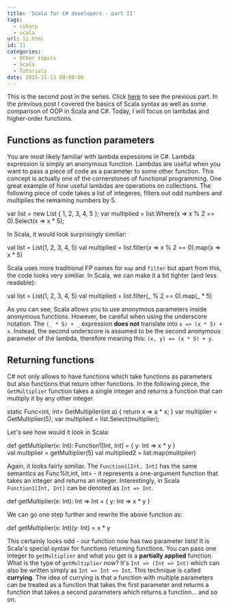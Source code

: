 ```yaml
---
title: 'Scala for C# developers - part II'
tags:
  - csharp
  - scala
url: 11.html
id: 11
categories:
  - Other topics
  - Scala
  - Tutorials
date: 2015-11-13 00:08:00
---
```


This is the second post in the series. Click [here](http://wordpress1653421.home.pl/home/platne/serwer16812/public_html/codewithstyle/?p=12) to see the previous part. In the previous post I covered the basics of Scala syntax as well as some comparison of OOP in Scala and C#. Today, I will focus on lambdas and higher-order functions.

Functions as function parameters
--------------------------------

You are most likely familiar with lambda expessions in C#. Lambda expression is simply an anonymous function. Lambdas are useful when you want to pass a piece of code as a parameter to some other function. This concept is actually one of the cornerstones of functional programming. One great example of how useful lambdas are operations on collections. The following piece of code takes a list of integeres, filters out odd numbers and multiplies the remaining numbers by 5.

var list = new List<int> { 1, 2, 3, 4, 5 };
var multiplied = list.Where(x => x % 2 == 0).Select(x => x * 5);

In Scala, it would look surprisingly similiar:

val list = List(1, 2, 3, 4, 5)
val multiplied = list.filter(x => x % 2 == 0).map(x => x * 5)

Scala uses more traditional FP names for `map` and `filter` but apart from this, the code looks very similiar. In Scala, we can make it a bit tighter (and less readable):

val list = List(1, 2, 3, 4, 5)
val multiplied = list.filter(_ % 2 == 0).map(_ * 5)

As you can see, Scala allows you to use anonymous parameters inside anonymous functions. However, be careful when using the underscore notation. The `(_ * 5) + _` expression **does not** translate into `x => (x * 5) + x`. Instead, the second underscore is assumed to be the second anonymous parameter of the lambda, therefore meaning this: `(x, y) => (x * 5) + y`.

Returning functions
-------------------

C# not only allows to have functions which take functions as parameters but also functions that return other functions. In the following piece, the `GetMultiplier` function takes a single integer and returns a function that can multiply it by any other integer.

static Func<int, int> GetMultiplier(int a) {
    return x => a * x;
}
var multiplier = GetMultiplier(5);
var multiplied = list.Select(multiplier);

Let's see how would it look in Scala:

def getMultiplier(x: Int): Function1\[Int, Int\] = {
    y: Int => x * y
}      
val multiplier = getMultiplier(5)
val multiplied2 = list.map(multiplier)

Again, it looks fairly similiar. The `Function1[Int, Int]` has the same semantics as Func%lt;int, int> - it represents a one-argument function that takes an integer and returns an integer. Interestingly, in Scala `Function1[Int, Int]` can be denoted as `Int => Int`.

def getMultiplier(x: Int): Int => Int = {
    y: Int => x * y
}

We can go one step further and rewrite the above function as:

def getMultiplier(x: Int)(y: Int) = x * y

This certainly looks odd - our function now has two parameter lists! It is Scala's special syntax for functions returning functions. You can pass one integer to `getMultiplier` and what you get is a **partially applied** function. What is the type of `getMultiplier` now? It's `Int => (Int => Int)` which can also be written simply as `Int => Int => Int`. This technique is called **currying**. The idea of currying is that a function with multiple parameters can be treated as a function that takes the first parameter and returns a function that takes a second parameters which returns a function... and so on.